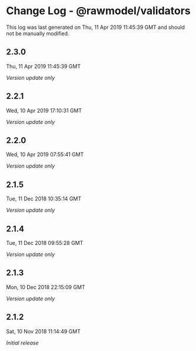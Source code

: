 # Change Log - @rawmodel/validators

This log was last generated on Thu, 11 Apr 2019 11:45:39 GMT and should not be manually modified.

## 2.3.0
Thu, 11 Apr 2019 11:45:39 GMT

*Version update only*

## 2.2.1
Wed, 10 Apr 2019 17:10:31 GMT

*Version update only*

## 2.2.0
Wed, 10 Apr 2019 07:55:41 GMT

*Version update only*

## 2.1.5
Tue, 11 Dec 2018 10:35:14 GMT

*Version update only*

## 2.1.4
Tue, 11 Dec 2018 09:55:28 GMT

*Version update only*

## 2.1.3
Mon, 10 Dec 2018 22:15:09 GMT

*Version update only*

## 2.1.2
Sat, 10 Nov 2018 11:14:49 GMT

*Initial release*

